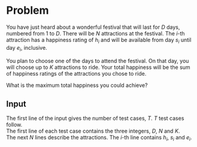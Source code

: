 # Problem

You have just heard about a wonderful festival that will last for $D$ days, numbered from $1$ to $D$. There will be $N$ attractions at the festival. The $i$-th attraction has a happiness rating of $h_i$ and will be available from day $s_i$ until day $e_i$, inclusive.

You plan to choose one of the days to attend the festival. On that day, you will choose up to $K$ attractions to ride. Your total happiness will be the sum of happiness ratings of the attractions you chose to ride.

What is the maximum total happiness you could achieve?

## Input

The first line of the input gives the number of test cases, $T$. $T$ test cases follow.  
The first line of each test case contains the three integers, $D$, $N$ and $K$.  
The next $N$ lines describe the attractions. The $i$-th line contains $h_i$, $s_i$ and $e_i$.

